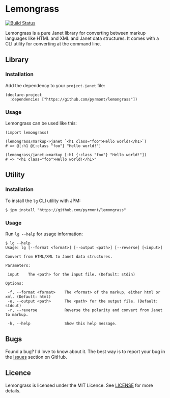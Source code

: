 # Lemongrass

[![Build Status](https://github.com/pyrmont/lemongrass/workflows/build/badge.svg)](https://github.com/pyrmont/lemongrass/actions?query=workflow%3Abuild)

Lemongrass is a pure Janet library for converting between markup languages like
HTML and XML and Janet data structures. It comes with a CLI utility for
converting at the command line.

## Library

### Installation

Add the dependency to your `project.janet` file:

```janet
(declare-project
  :dependencies ["https://github.com/pyrmont/lemongrass"])
```

### Usage

Lemongrass can be used like this:

```janet
(import lemongrass)

(lemongrass/markup->janet `<h1 class="foo">Hello world!</h1>`)
# => @[:h1 @{:class "foo"} "Hello world!"]

(lemongrass/janet->markup [:h1 {:class "foo"} "Hello world!"])
# => "<h1 class="foo">Hello world!</h1>"
```

## Utility

### Installation

To install the `lg` CLI utility with JPM:

```shell
$ jpm install "https://github.com/pyrmont/lemongrass"
```

### Usage

Run `lg --help` for usage information:

```shell
$ lg --help
Usage: lg [--format <format>] [--output <path>] [--reverse] [<input>]

Convert from HTML/XML to Janet data structures.

Parameters:

 input    The <path> for the input file. (Default: stdin)

Options:

 -f, --format <format>    The <format> of the markup, either html or xml. (Default: html)
 -o, --output <path>      The <path> for the output file. (Default: stdout)
 -r, --reverse            Reverse the polarity and convert from Janet to markup.

 -h, --help               Show this help message.
```

## Bugs

Found a bug? I'd love to know about it. The best way is to report your bug in
the [Issues][] section on GitHub.

[Issues]: https://github.com/pyrmont/lemongrass/issues

## Licence

Lemongrass is licensed under the MIT Licence. See [LICENSE][] for more details.

[LICENSE]: https://github.com/pyrmont/lemongrass/blob/master/LICENSE
